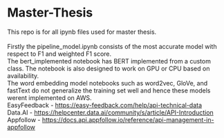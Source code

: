 # Master-Thesis
This repo is for all ipynb files used for master thesis. <br><br>
Firstly the pipeline_model.ipynb consists of the most accurate model with respect to F1 and weighted F1 score. <br>
The bert_implemented notebook has BERT implemented from a custom class. The notebook is also designed to work on GPU or CPU based on availability. <br>
The word embedding model notebooks such as word2vec, GloVe, and fastText do not generalize the training set well and hence these models werent implemented on AWS.  <br>
EasyFeedback - https://easy-feedback.com/help/api-technical-data <br>
Data.AI - https://helpcenter.data.ai/community/s/article/API-Introduction <br>
Appfollow - https://docs.api.appfollow.io/reference/api-management-in-appfollow <br>
